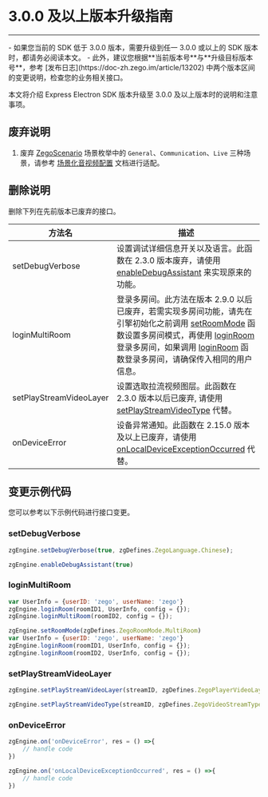 # 3.0.0 及以上版本升级指南

- - -

<Warning title="注意">
- 如果您当前的 SDK 低于 3.0.0 版本，需要升级到任一 3.0.0 或以上的 SDK 版本时，都请务必阅读本文。
- 此外，建议您根据**当前版本号**与**升级目标版本号**，参考 [发布日志](https://doc-zh.zego.im/article/13202) 中两个版本区间的变更说明，检查您的业务相关接口。
</Warning>

本文将介绍 Express Electron SDK 版本升级至 3.0.0 及以上版本时的说明和注意事项。

## 废弃说明

1. 废弃 [ZegoScenario](https://doc-zh.zego.im/article/api?doc=Express_Audio_SDK_API~javascript_electron~enum~ZegoScenario) 场景枚举中的 `General`、`Communication`、`Live` 三种场景，请参考 [场景化音视频配置](https://doc-zh.zego.im/article/16632) 文档进行适配。
 

## 删除说明

删除下列在先前版本已废弃的接口。

方法名 | 描述 |
--- | --- |
setDebugVerbose | 设置调试详细信息开关以及语言。此函数在 2.3.0 版本废弃，请使用 [enableDebugAssistant](https://doc-zh.zego.im/article/api?doc=Express_Audio_SDK_API~javascript_electron~class~ZegoExpressEngine#enable-debug-assistant) 来实现原来的功能。
loginMultiRoom | 登录多房间。此方法在版本 2.9.0 以后已废弃，若需实现多房间功能，请先在引擎初始化之前调用 [setRoomMode](https://doc-zh.zego.im/article/api?doc=Express_Audio_SDK_API~javascript_electron~class~ZegoExpressEngine#set-room-mode) 函数设置多房间模式，再使用 [loginRoom](https://doc-zh.zego.im/article/api?doc=Express_Audio_SDK_API~javascript_electron~class~ZegoExpressEngine#login-room) 登录多房间，如果调用 [loginRoom](https://doc-zh.zego.im/article/api?doc=Express_Audio_SDK_API~javascript_electron~class~ZegoExpressEngine#login-room) 函数登录多房间，请确保传入相同的用户信息。
setPlayStreamVideoLayer | 设置选取拉流视频图层。此函数在 2.3.0 版本以后已废弃, 请使用 [setPlayStreamVideoType](https://doc-zh.zego.im/article/api?doc=Express_Audio_SDK_API~javascript_electron~class~ZegoExpressEngine#set-play-stream-video-type) 代替。
onDeviceError | 设备异常通知。此函数在 2.15.0 版本及以上已废弃，请使用 [onLocalDeviceExceptionOccurred](https://doc-zh.zego.im/article/21399#onLocalDeviceExceptionOccurred) 代替。

## 变更示例代码

您可以参考以下示例代码进行接口变更。

### setDebugVerbose

<Tabs>
<Tab title="3.0.0 版本前">

```js
zgEngine.setDebugVerbose(true, zgDefines.ZegoLanguage.Chinese);
```
</Tab>
<Tab title="3.0.0 版本及以上">

```js
zgEngine.enableDebugAssistant(true)
```
</Tab>
</Tabs>

### loginMultiRoom

<Tabs>
<Tab title="3.0.0 版本前">

```js
var UserInfo = {userID: 'zego', userName: 'zego'}
zgEngine.loginRoom(roomID1, UserInfo, config = {});
zgEngine.loginMultiRoom(roomID2, config = {});
```
</Tab>
<Tab title="3.0.0 版本及以上">

```js
zgEngine.setRoomMode(zgDefines.ZegoRoomMode.MultiRoom)
var UserInfo = {userID: 'zego', userName: 'zego'}
zgEngine.loginRoom(roomID1, UserInfo, config = {});
zgEngine.loginRoom(roomID2, UserInfo, config = {});
```
</Tab>
</Tabs>


### setPlayStreamVideoLayer

<Tabs>
<Tab title="3.0.0 版本前">

```js
zgEngine.setPlayStreamVideoLayer(streamID, zgDefines.ZegoPlayerVideoLayer.Base);
```
</Tab>
<Tab title="3.0.0 版本及以上">

```js
zgEngine.setPlayStreamVideoType(streamID, zgDefines.ZegoVideoStreamType.Small);
```
</Tab>
</Tabs>

### onDeviceError

<Tabs>
<Tab title="3.0.0 版本前">

```js
zgEngine.on('onDeviceError', res = () =>{
    // handle code
})
```
</Tab>
<Tab title="3.0.0 版本及以上">

```js
zgEngine.on('onLocalDeviceExceptionOccurred', res = () =>{
    // handle code
})
```
</Tab>
</Tabs>

<Content />

